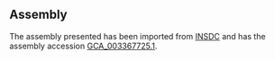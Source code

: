 
Assembly
--------

The assembly presented has been imported from 
[INSDC](http://www.insdc.org) and has the assembly accession
[GCA\_003367725.1](http://www.ebi.ac.uk/ena/data/view/GCA_003367725.1).


